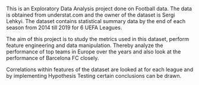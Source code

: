 This is an Exploratory Data Analysis project done on Football data. The data is obtained from understat.com and the owner of the dataset is Sergi Lehkyi.
The dataset contains statistical summary data by the end of each season from 2014 till 2019 for 6 UEFA Leagues.

The aim of this project is to study the metrics used in this dataset, perform feature engineering and data manipulation. Thereby analyze the performance of top teams in Europe over the years and also look at the performance of Barcelona FC closely.

Correlations within features of the dataset are looked at for each league and by implementing Hypothesis Testing certain conclusions can be drawn.
